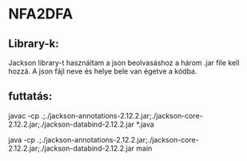# NFA2DFA

## Library-k:
Jackson library-t használtam a json beolvasáshoz a három .jar file kell hozzá. A json fájl neve és helye bele van égetve a kódba. 

## futtatás: 

 javac -cp .;./jackson-annotations-2.12.2.jar;./jackson-core-2.12.2.jar;./jackson-databind-2.12.2.jar *.java

 java -cp .;./jackson-annotations-2.12.2.jar;./jackson-core-2.12.2.jar;./jackson-databind-2.12.2.jar main
